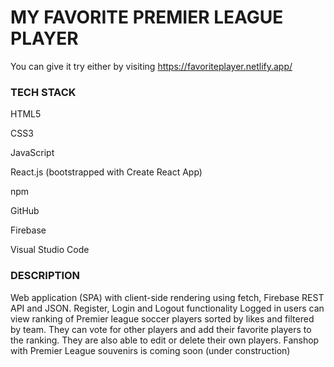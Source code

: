 <h1>MY FAVORITE PREMIER LEAGUE PLAYER</h1>

You can give it try either by visiting https://favoriteplayer.netlify.app/

<h3>TECH STACK</h3>

<p>HTML5</p>
<p>CSS3</p>
<p>JavaScript</p>
<p>React.js (bootstrapped with Create React App)</p>
<p>npm</p>
<p>GitHub</p>
<p>Firebase</p>
<p>Visual Studio Code</p>

<h3>DESCRIPTION</h3> 

Web application (SPA) with client-side rendering using fetch, Firebase REST API and JSON.
Register, Login and Logout functionality
Logged in users can view ranking of Premier league soccer players sorted by likes and filtered by team.
They can vote for other players and add their favorite players to the ranking.
They are also able to edit or delete their own players.
Fanshop with Premier League souvenirs is coming soon (under construction)
